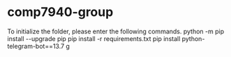 # comp7940-group
To initialize the folder, please enter the following commands. 
python -m pip install --upgrade pip
pip install -r requirements.txt
pip install python-telegram-bot==13.7
g